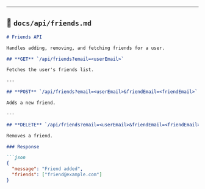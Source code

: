 
---

## 📂 `docs/api/friends.md`

```markdown
# Friends API

Handles adding, removing, and fetching friends for a user.

## **GET** `/api/friends?email=<userEmail>`

Fetches the user's friends list.

---

## **POST** `/api/friends?email=<userEmail>&friendEmail=<friendEmail>`

Adds a new friend.

---

## **DELETE** `/api/friends?email=<userEmail>&friendEmail=<friendEmail>`

Removes a friend.

### Response

```json
{
  "message": "Friend added",
  "friends": ["friend@example.com"]
}
